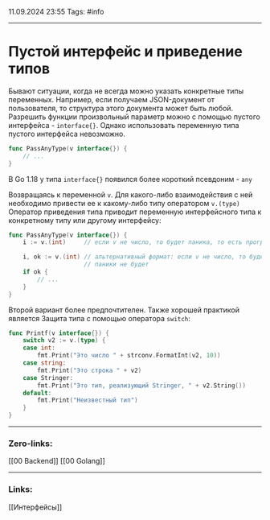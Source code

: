 11.09.2024 23:55
Tags: #info

---
# Пустой интерфейс и приведение типов
Бывают ситуации, когда не всегда можно указать конкретные типы переменных. Например, если получаем JSON-документ от пользователя, то структура этого документа может быть любой.
Разрешить функции произвольный параметр можно с помощью пустого интерфейса - `interface{}`. Однако использовать переменную типа пустого интерфейса невозможно.
```go
func PassAnyType(v interface{}) {
    // ...
}
```
В Go 1.18 у типа `interface{}` появился более короткий псевдоним - `any`

Возвращаясь к переменной `v`. Для какого-либо взаимодействия с ней необходимо привести ее к какому-либо типу оператором `v.(type)`
Оператор приведения типа приводит переменную интерфейсного типа к конкретному типу или другому интерфейсу:
```go
func PassAnyType(v interface{}) {
    i := v.(int)     // если v не число, то будет паника, то есть программа не сможет работать и прекратит выполнение

    i, ok := v.(int) // альтернативный формат: если v не число, то будет false
                     // паники не будет 
    if ok {
        // ...
    }
}
```
Второй вариант более предпочтителен. Также хорошей практикой является Защита типа с помощью оператора `switch`:
```go
func Printf(v interface{}) {
    switch v2 := v.(type) {
    case int:
        fmt.Print("Это число " + strconv.FormatInt(v2, 10))
    case string:
        fmt.Print("Это строка " + v2)
    case Stringer:
        fmt.Print("Это тип, реализующий Stringer, " + v2.String())
    default:
        fmt.Print("Неизвестный тип")
    }
}
```

---
### Zero-links:
[[00 Backend]] [[00 Golang]]

---
### Links:
[[Интерфейсы]]
